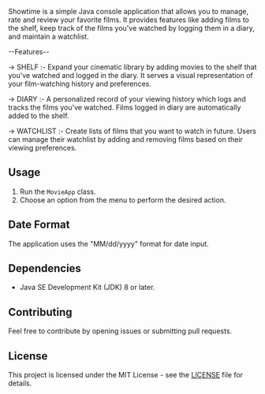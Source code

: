 Showtime is a simple Java console application that allows you to manage, rate and review your favorite films.
It provides features like adding films to the shelf, keep track of the films you've watched by logging them in a diary, and maintain a watchlist.

--Features--

-> SHELF :- Expand your cinematic library by adding movies to the shelf that you've watched and logged in the diary. It serves a visual representation of your 
           film-watching history and preferences.

-> DIARY :-  A personalized record of your viewing history which logs and tracks the films you've watched. Films logged in diary are automatically added to the shelf.

-> WATCHLIST :- Create lists of films that you want to watch in future. Users can manage their watchlist by adding and removing films based on their viewing preferences.


## Usage

1. Run the `MovieApp` class.
2. Choose an option from the menu to perform the desired action.

## Date Format

The application uses the "MM/dd/yyyy" format for date input.

## Dependencies

- Java SE Development Kit (JDK) 8 or later.

## Contributing

Feel free to contribute by opening issues or submitting pull requests.

## License

This project is licensed under the MIT License - see the [LICENSE](LICENSE) file for details.
